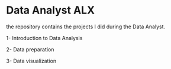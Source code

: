 # Data Analyst ALX

the repository contains the projects I did during the Data Analyst.

1- Introduction to Data Analysis

2- Data preparation

3- Data visualization

